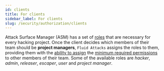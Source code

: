 ```yaml
---
id: clients
title: For clients
sidebar_label: For clients
slug: /security/authorization/clients
---
```


Attack Surface Manager (ASM) has a set of
[roles](https://fluidattacks.com/products/rules/list/096/) that are necessary for every
hacking project. Once the client decides which members of their team should be
**project managers**, `Fluid Attacks` assigns the roles to them, providing them with the
[ability to assign](https://fluidattacks.com/products/rules/list/035/) the
[minimum required permissions](https://fluidattacks.com/products/rules/list/186/) to other
members of their team. Some of the available roles are *hacker*, *admin*, *releaser*,
*escaper*, *user* and *project manager*.
